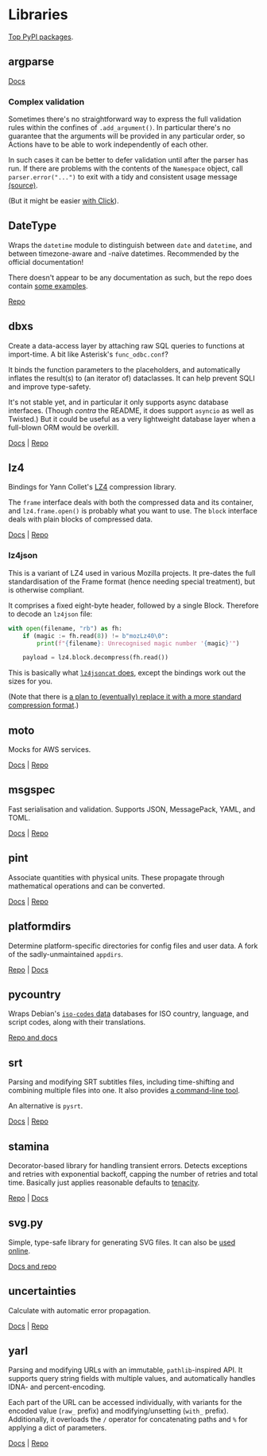 # Libraries

[Top PyPI packages](https://hugovk.github.io/top-pypi-packages/).

## argparse

[Docs](https://docs.python.org/3/library/argparse.html)

### Complex validation

Sometimes there's no straightforward way to express the full validation rules within the confines of `.add_argument()`.
In particular there's no guarantee that the arguments will be provided in any particular order, so Actions have to be able to work independently of each other.

In such cases it can be better to defer validation until after the parser has run.
If there are problems with the contents of the `Namespace` object, call `parser.error("...")` to exit with a tidy and consistent usage message [(source)](https://stackoverflow.com/questions/49000217/cross-argument-validation-in-argparse).

(But it might be easier [with Click](https://stackoverflow.com/a/44349292)).

## DateType

Wraps the `datetime` module to distinguish between `date` and `datetime`, and between timezone-aware and -naïve datetimes.
Recommended by the official documentation!

There doesn't appear to be any documentation as such, but the repo does contain [some examples](https://github.com/glyph/DateType/blob/trunk/tryit.py).

[Repo](https://github.com/glyph/DateType)

## dbxs

Create a data-access layer by attaching raw SQL queries to functions at import-time.
A bit like Asterisk's `func_odbc.conf`?

It binds the function parameters to the placeholders, and automatically inflates the result(s) to (an iterator of) dataclasses.
It can help prevent SQLI and improve type-safety.

It's not stable yet, and in particular it only supports async database interfaces.
(Though *contra* the README, it does support `asyncio` as well as Twisted.)
But it could be useful as a very lightweight database layer when a full-blown ORM would be overkill.

[Docs](https://dbxs.readthedocs.io/en/latest/) | [Repo](https://github.com/glyph/dbxs)

## lz4

Bindings for Yann Collet's [LZ4](https://lz4.github.io/lz4/) compression library.

The `frame` interface deals with both the compressed data and its container, and `lz4.frame.open()` is probably what you want to use.
The `block` interface deals with plain blocks of compressed data.

[Docs](https://python-lz4.readthedocs.io/en/stable/index.html) | [Repo](https://github.com/python-lz4/python-lz4)

### lz4json

This is a variant of LZ4 used in various Mozilla projects.
It pre-dates the full standardisation of the Frame format (hence needing special treatment), but is otherwise compliant.

It comprises a fixed eight-byte header, followed by a single Block.
Therefore to decode an `lz4json` file:

```python
with open(filename, "rb") as fh:
    if (magic := fh.read(8)) != b"mozLz40\0":
        print(f"{filename}: Unrecognised magic number '{magic}'")

    payload = lz4.block.decompress(fh.read())
```

This is basically what [`lz4jsoncat` does](https://github.com/andikleen/lz4json/blob/master/lz4jsoncat.c#L66-L72), except the bindings work out the sizes for you.

(Note that there is [a plan to (eventually) replace it with a more standard compression format](https://bugzilla.mozilla.org/show_bug.cgi?id=1209390).)

## moto

Mocks for AWS services.

[Docs](https://docs.getmoto.org/en/latest/) | [Repo](https://github.com/getmoto/moto)

## msgspec

Fast serialisation and validation.
Supports JSON, MessagePack, YAML, and TOML.

[Docs](https://jcristharif.com/msgspec/) | [Repo](https://github.com/jcrist/msgspec/)

## pint

Associate quantities with physical units.
These propagate through mathematical operations and can be converted.

[Docs](https://pint.readthedocs.io/en/stable/) | [Repo](https://github.com/hgrecco/pint)

## platformdirs

Determine platform-specific directories for config files and user data.
A fork of the sadly-unmaintained `appdirs`.

[Repo](https://github.com/tox-dev/platformdirs/tree/main) | [Docs](https://platformdirs.readthedocs.io/)

## pycountry

Wraps Debian's [`iso-codes` data](https://salsa.debian.org/iso-codes-team/iso-codes) databases for ISO country, language, and script codes, along with their translations.

[Repo and docs](https://github.com/pycountry/pycountry)

## srt

Parsing and modifying SRT subtitles files, including time-shifting and combining multiple files into one.
It also provides [a command-line tool](https://github.com/cdown/srt/tree/develop/srt_tools).

An alternative is `pysrt`.

[Docs](https://srt.readthedocs.io/en/latest/quickstart.html) | [Repo](https://github.com/cdown/srt)

## stamina

Decorator-based library for handling transient errors.
Detects exceptions and retries with exponential backoff, capping the number of retries and total time.
Basically just applies reasonable defaults to [tenacity](https://github.com/jd/tenacity).

[Repo](https://github.com/hynek/stamina) | [Docs](https://stamina.hynek.me/en/stable/)

## svg.py

Simple, type-safe library for generating SVG files.
It can also be [used online](https://svg.orsinium.dev/).

[Docs and repo](https://github.com/orsinium-labs/svg.py)

## uncertainties

Calculate with automatic error propagation.

[Docs](https://pythonhosted.org/uncertainties/) | [Repo](https://github.com/lmfit/uncertainties)

## yarl

Parsing and modifying URLs with an immutable, `pathlib`-inspired API.
It supports query string fields with multiple values, and automatically handles IDNA- and percent-encoding.

Each part of the URL can be accessed individually, with variants for the encoded value (`raw_` prefix) and modifying/unsetting (`with_` prefix).
Additionally, it overloads the `/` operator for concatenating paths and `%` for applying a dict of parameters.

[Docs](https://yarl.aio-libs.org/en/latest/) | [Repo](https://github.com/aio-libs/yarl)
